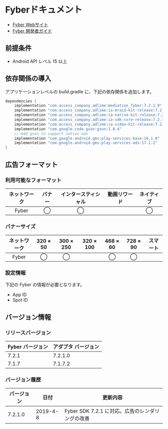 # Fyberドキュメント
- [Fyber Webサイト](https://revenuedesk.inner-active.com/dashboard/dates/chart)
- [Fyber 開発者ガイド](http://developer.inner-active.com/docs/welcome)

## 前提条件
- Android API レベル 15 以上

## 依存関係の導入
アプリケーションレベルの build.gradle に、下記の依存関係を追加します。

```java
dependencies {
    implementation "com.access_company.adlime:mediation_fyber:7.2.1.0"
    implementation "com.access_company.adlime:ia-mraid-kit-release:7.2.1"
    implementation "com.access_company.adlime:ia-native-kit-release:7.2.1"
    implementation "com.access_company.adlime:ia-sdk-core-release:7.2.1"
    implementation "com.access_company.adlime:ia-video-kit-release:7.2.1"
    implementation "com.google.code.gson:gson:2.8.4"
    // Add gson to support native ads
    implementation "com.google.android.gms:play-services-base:16.1.0"
    implementation "com.google.android.gms:play-services-ads:17.1.2"
}
```

## 広告フォーマット

### 利用可能なフォーマット

|ネットワーク|バナー|インタースティシャル|動画リワード|ネイティブ|
|:------: |:---:|:----------:|:------:|:----:|
| Fyber | ◯    | ◯          |       |  ◯  |

### バナーサイズ
|ネットワーク |320 × 50 |300 × 250 |320 × 100 |468 × 60 |728 × 90 |スマート |
|:------:|:-----:|:------:|:------:|:-----:|:-----:|:----:|
| Fyber  | ◯     | ◯      |        | ◯     | ◯     |      |

### 設定情報
下記の Fyber の情報が必要となります。　　　　　　
- App ID  
- Spot ID

## バージョン情報

### リリースバージョン
| Fyber バージョン | アダプタ バージョン|
|:-----------------|:--------------|
| 7.2.1           |   7.2.1.0    |
| 7.1.7           |   7.1.7.2    |




### バージョン履歴
| バージョン           | 日付              | 更新内容              |
|-----------------|--------------------|---------------------|
|   7.2.1.0     | 2019-4-8      |Fyber SDK 7.2.1 に対応。広告のレンダリングの改善| 
